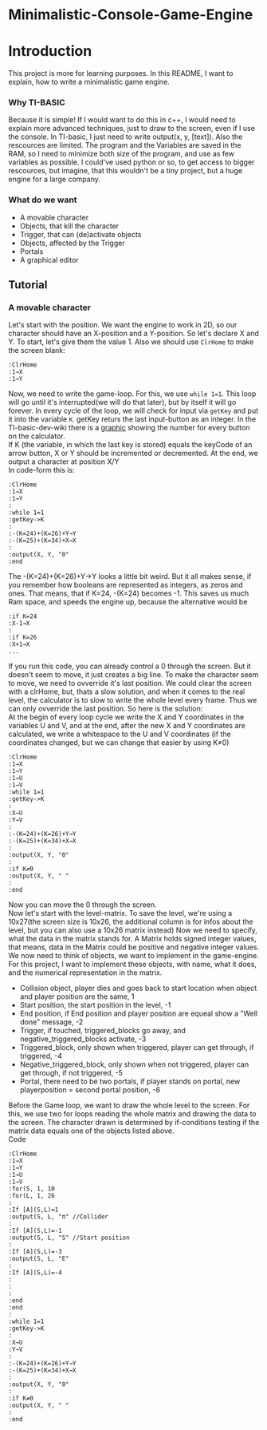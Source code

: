 # Minimalistic-Console-Game-Engine
# Introduction
This project is more for learning purposes. 
In this README, I want to explain, how to write a minimalistic game engine.

### Why TI-BASIC
Because it is simple!
If I would want to do this in c++, I would need to explain more advanced techniques, just to draw to the screen, even if I use the console. In TI-basic, I just need to write output(x, y, [text]). Also the rescources are limited. The program and the Variables are saved in the RAM, so I need to minimize both size of the program, and use as few variables as possible. I could've used python or so, to get access to bigger rescources, but imagine, that this wouldn't be a tiny project, but a huge engine for a large company.

### What do we want
- A movable character
- Objects, that kill the character
- Trigger, that can (de)activate objects
- Objects, affected by the Trigger
- Portals
- A graphical editor

## Tutorial

### A movable character
Let's start with the position. We want the engine to work in 2D, so our character should have an X-position and a Y-position. So let's declare X and Y. To start, let's give them the value 1. Also we should use ```ClrHome``` to make the screen blank:
```
:ClrHome
:1→X  
:1→Y
```
Now, we need to write the game-loop. For this, we use ```while 1=1```. This loop will go until it's interrupted(we will do that later), but by itself it will go forever. In every cycle of the loop, we will check for input via ```getKey``` and put it into the variable ```K```.
getKey returs the last input-button as an integer. In the TI-basic-dev-wiki there is a [graphic](http://tibasicdev.wdfiles.com/local--files/userinput/getkey.png) showing the number for every button on the calculator.  
If K (the variable, in which the last key is stored) equals the keyCode of an arrow button, X or Y should be incremented or decremented.
At the end, we output a character at position X/Y  
In code-form this is:  

    :ClrHome
    :1→X  
    :1→Y
    :
    :while 1=1
    :getKey->K
    :
    :­-(K=24)+(K=26)+Y→Y
    :­-(K=25)+(K=34)+X→X
    :
    :output(X, Y, "0"
    :end

The -(K=24)+(K=26)+Y→Y looks a little bit weird. But it all makes sense, if you remember how booleans are represented as integers, as zeros and ones. That means, that if K=24, -(K=24) becomes -1. This saves us much Ram space, and speeds the engine up, because the alternative would be  
  
    :if K=24  
    :X-1→X  
    :  
    :if K=26  
    :X+1→X  
    ...
If you run this code, you can already control a 0 through the screen. But it doesn't seem to move, it just creates a big line. To make the character seem to move, we need to ovverride it's last position. We could clear the screen with a clrHome, but, thats a slow solution, and when it comes to the real level, the calculator is to slow to write the whole level every frame. Thus we can only ovverride the last position. So here is the solution:  
At the begin of every loop cycle we write the X and Y coordinates in the variables U and V, and at the end, after the new X and Y coordinates are calculated, we write a whitespace to the U and V coordinates
(if the coordinates changed, but we can change that easier by using K≠0)

    :ClrHome
    :1→X  
    :1→Y
    :1→U
    :1→V
    :while 1=1
    :getKey->K
    :
    :X→U
    :Y→V
    :
    :­-(K=24)+(K=26)+Y→Y
    :­-(K=25)+(K=34)+X→X
    :
    :output(X, Y, "0"
    :
    :if K≠0
    :output(X, Y, " "
    :
    :end
Now you can move the 0 through the screen.  
Now let's start with the level-matrix.
To save the level, we're using a 10x27(the screen size is 10x26, the additional column is for infos about the level, but you can also use a 10x26 matrix instead)
Now we need to specify, what the data in the matrix stands for. A Matrix holds signed integer values, that means, data in the Matrix could be positive and negative integer values.  
We now need to think of objects, we want to implement in the game-engine.
For this project, I want to implement these objects, with name, what it does, and the numerical representation in the matrix.
- Collision object, player dies and goes back to start location when object and player position are the same, 1
- Start position, the start position in the level, -1
- End position, if End position and player position are equeal show a "Well done" message, -2
- Trigger, if touched, triggered_blocks go away, and negative_triggered_blocks activate, -3
- Triggered_block, only shown when triggered, player can get through, if triggered, -4
- Negative_triggered_block, only shown when not triggered, player can get through, if not triggered, -5
- Portal, there need to be two portals, if player stands on portal, new playerposition = second portal position, -6

Before the Game loop, we want to draw the whole level to the screen. For this, we use two for loops reading the whole matrix and drawing the data to the screen. The character drawn is determined by if-conditions testing if the matrix data equals one of the objects listed above.  
Code    
  
    :ClrHome  
    :1→X  
    :1→Y
    :1→U
    :1→V
    :for(S, 1, 10
    :for(L, 1, 26
    :
    :If [A](S,L)=1
    :output(S, L, "π" //Collider
    :
    :If [A](S,L)=-1
    :output(S, L, "S" //Start position
    :
    :If [A](S,L)=-3
    :output(S, L, "E"
    :
    :If [A](S,L)=-4
    :
    :
    :
    :end
    :end
    :
    :while 1=1
    :getKey->K
    :
    :X→U
    :Y→V
    :
    :­-(K=24)+(K=26)+Y→Y
    :­-(K=25)+(K=34)+X→X
    :
    :output(X, Y, "0"
    :
    :if K≠0
    :output(X, Y, " "
    :
    :end






